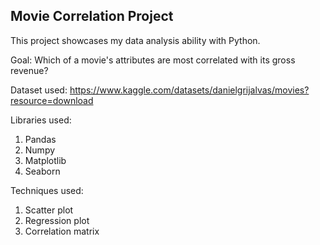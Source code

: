 ## Movie Correlation Project
This project showcases my data analysis ability with Python.

Goal: Which of a movie's attributes are most correlated with its gross revenue?

Dataset used: https://www.kaggle.com/datasets/danielgrijalvas/movies?resource=download

Libraries used:
1) Pandas
2) Numpy
3) Matplotlib
4) Seaborn

Techniques used:
1) Scatter plot
2) Regression plot
3) Correlation matrix
